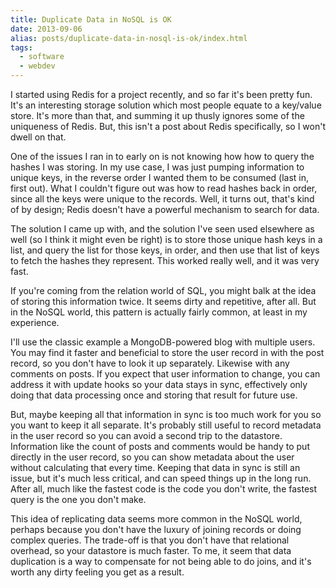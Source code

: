 ```yaml
---
title: Duplicate Data in NoSQL is OK
date: 2013-09-06
alias: posts/duplicate-data-in-nosql-is-ok/index.html
tags:
  - software
  - webdev
---
```


I started using Redis for a project recently, and so far it's been pretty fun. It's an interesting storage solution which most people equate to a key/value store. It's more than that, and summing it up thusly ignores some of the uniqueness of Redis. But, this isn't a post about Redis specifically, so I won't dwell on that.

One of the issues I ran in to early on is not knowing how how to query the hashes I was storing. In my use case, I was just pumping information to unique keys, in the reverse order I wanted them to be consumed (last in, first out). What I couldn't figure out was how to read hashes back in order, since all the keys were unique to the records. Well, it turns out, that's kind of by design; Redis doesn't have a powerful mechanism to search for data.

The solution I came up with, and the solution I've seen used elsewhere as well (so I think it might even be right) is to store those unique hash keys in a list, and query the list for those keys, in order, and then use that list of keys to fetch the hashes they represent. This worked really well, and it was very fast.

If you're coming from the relation world of SQL, you might balk at the idea of storing this information twice. It seems dirty and repetitive, after all. But in the NoSQL world, this pattern is actually fairly common, at least in my experience.

I'll use the classic example a MongoDB-powered blog with multiple users. You may find it faster and beneficial to store the user record in with the post record, so you don't have to look it up separately. Likewise with any comments on posts. If you expect that user information to change, you can address it with update hooks so your data stays in sync, effectively only doing that data processing once and storing that result for future use.

But, maybe keeping all that information in sync is too much work for you so you want to keep it all separate. It's probably still useful to record metadata in the user record so you can avoid a second trip to the datastore. Information like the count of posts and comments would be handy to put directly in the user record, so you can show metadata about the user without calculating that every time. Keeping that data in sync is still an issue, but it's much less critical, and can speed things up in the long run. After all, much like the fastest code is the code you don't write, the fastest query is the one you don't make.

This idea of replicating data seems more common in the NoSQL world, perhaps because you don't have the luxury of joining records or doing complex queries. The trade-off is that you don't have that relational overhead, so your datastore is much faster. To me, it seem that data duplication is a way to compensate for not being able to do joins, and it's worth any dirty feeling you get as a result.
